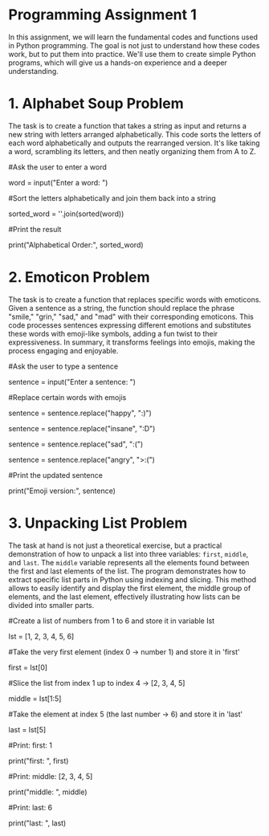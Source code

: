 # Programming Assignment 1
In this assignment, we will learn the fundamental codes and functions used in Python programming. The goal is not just to understand how these codes work, but to put them into practice. We'll use them to create simple Python programs, which will give us a hands-on experience and a deeper understanding. 


# 1. Alphabet Soup Problem

The task is to create a function that takes a string as input and returns a new string with letters arranged alphabetically. 
This code sorts the letters of each word alphabetically and outputs the rearranged version. 
It's like taking a word, scrambling its letters, and then neatly organizing them from A to Z.

#Ask the user to enter a word

word = input("Enter a word: ")

#Sort the letters alphabetically and join them back into a string

sorted_word = ''.join(sorted(word))

#Print the result

print("Alphabetical Order:", sorted_word)


# 2. Emoticon Problem

 The task is to create a function that replaces specific words with emoticons. 
 Given a sentence as a string, the function should replace the phrase "smile," "grin," "sad," and "mad" with their corresponding emoticons. 
 This code processes sentences expressing different emotions and substitutes these words with emoji-like symbols, adding a fun twist 
 to their expressiveness. In summary, it transforms feelings into emojis, making the process engaging and enjoyable.

#Ask the user to type a sentence

sentence = input("Enter a sentence: ")

#Replace certain words with emojis

sentence = sentence.replace("happy", ":)")

sentence = sentence.replace("insane", ":D")

sentence = sentence.replace("sad", ":(")

sentence = sentence.replace("angry", ">:(")

#Print the updated sentence

print("Emoji version:", sentence)


# 3. Unpacking List Problem

 The task at hand is not just a theoretical exercise, but a practical demonstration of how to unpack a list into three variables: 
 `first`, `middle`, and `last`. The `middle` variable represents all the elements found between the first and last elements of the list. 
 The program demonstrates how to extract specific list parts in Python using indexing and slicing. 
 This method allows to easily identify and display the first element, the middle group of elements, and the last element, 
 effectively illustrating how lists can be divided into smaller parts.

#Create a list of numbers from 1 to 6 and store it in variable Ist

Ist = [1, 2, 3, 4, 5, 6]     

#Take the very first element (index 0 → number 1) and store it in 'first'

first = Ist[0]               

#Slice the list from index 1 up to index 4 → [2, 3, 4, 5]

middle = Ist[1:5]             

#Take the element at index 5 (the last number → 6) and store it in 'last'

last = Ist[5]      

#Print: first:  1

print("first: ", first)       

#Print: middle:  [2, 3, 4, 5]

print("middle: ", middle)    

#Print: last:  6

print("last: ", last)         
